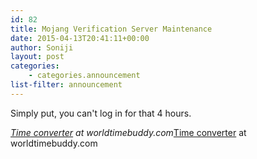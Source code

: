 ```yaml
---
id: 82
title: Mojang Verification Server Maintenance
date: 2015-04-13T20:41:11+00:00
author: Soniji
layout: post
categories: 
    - categories.announcement
list-filter: announcement
---
```

Simply put, you can't log in for that 4 hours.
  
<span class="wtb-ew-v1" style="width: 100%; display:inline-block; overflow-y: auto;"><script src="http://www.worldtimebuddy.com/event_widget.js?h=12&md=4/14/2015&mt=8.00&ml=4.00&sts=0&sln=0&wt=ew-ltc"></script><i><a target="_blank" href="http://www.worldtimebuddy.com/">Time converter</a> at worldtimebuddy.com</i><noscript><a href="http://www.worldtimebuddy.com/">Time converter</a> at worldtimebuddy.com</noscript><script>window[wtb_event_widgets.pop()].init()</script></span>